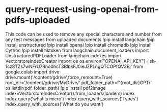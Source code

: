 # query-request-using-openai-from-pdfs-uploaded
This code can be used to remove any special characters and number from any test messages from uploaded documents
!pip install langchain
!pip install unstructured
!pip install openai
!pip install chromadb
!pip install Cython
!pip install tiktoken
from langchain.document_loaders import UnstructuredPDFLoader
from langchain.indexes import VectorstoreIndexCreator
import os
os.environ["OPENAI_API_KEY"]='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'
from google.colab import drive
drive.mount('/content/gdrive',force_remount=True)
root_dir='/content/gdrive/MyDrive/'
pdf_folder_path=f'{root_dir}GPT/'
os.listdir(pdf_folder_path)
!pip install pdf2image
index=VectorstoreIndexCreator().from_loaders(loaders)
index
index.query('what is micro')
index.query_with_sources('Types')
index.query_with_sources('What do you want')
